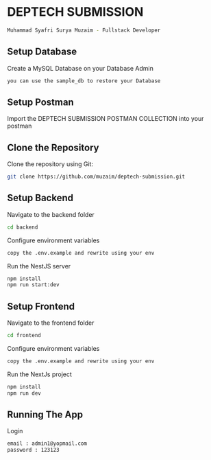 # DEPTECH SUBMISSION
```bash
Muhammad Syafri Surya Muzaim - Fullstack Developer
```
## Setup Database
 Create a MySQL Database on your Database Admin
 ```bash
 you can use the sample_db to restore your Database
 ```
 ## Setup Postman
 Import the DEPTECH SUBMISSION POSTMAN COLLECTION into your postman

## Clone the Repository

Clone the repository using Git:

```bash
git clone https://github.com/muzaim/deptech-submission.git
```

## Setup Backend 

 Navigate to the backend folder
```bash
cd backend
```
Configure environment variables
```bash
copy the .env.example and rewrite using your env
```
Run the NestJS server
```bash
npm install
npm run start:dev
```

## Setup Frontend 

 Navigate to the frontend folder
```bash
cd frontend
```
Configure environment variables
```bash
copy the .env.example and rewrite using your env
```
Run the NextJs project
```bash
npm install
npm run dev
```

## Running The App
Login
```bash
email : admin1@yopmail.com
password : 123123
